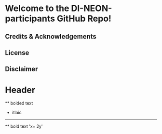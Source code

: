 Welcome to the DI-NEON-participants GitHub Repo!
===============================
<!-- ****** Acknowledgements ****** -->
Credits & Acknowledgements
--------------------------
<!-- ****** License ****** -->
License
-------

<!-- ****** Disclaimer ****** -->
Disclaimer
----------


# Header
** bolded text
* itlaic

----------
** bold text
'x= 2y'